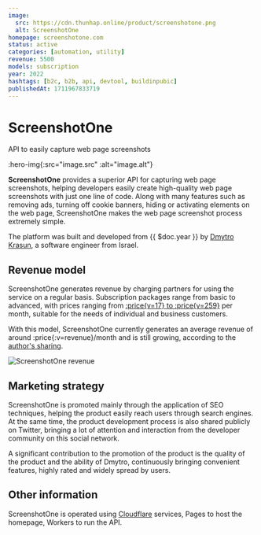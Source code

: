 ```yaml
---
image:
  src: https://cdn.thunhap.online/product/screenshotone.png
  alt: ScreenshotOne
homepage: screenshotone.com
status: active
categories: [automation, utility]
revenue: 5500
models: subscription
year: 2022
hashtags: [b2c, b2b, api, devtool, buildinpubic]
publishedAt: 1711967833719
---
```


# ScreenshotOne

API to easily capture web page screenshots

:hero-img{:src="image.src" :alt="image.alt"}

__ScreenshotOne__ provides a superior API for capturing web page screenshots, helping developers easily create high-quality web page screenshots with just one line of code. Along with many features such as removing ads, turning off cookie banners, hiding or activating elements on the web page, ScreenshotOne makes the web page screenshot process extremely simple.

The platform was built and developed from {{ $doc.year }} by [Dmytro Krasun](https://twitter.com/DmytroKrasun), a software engineer from Israel.

## Revenue model

ScreenshotOne generates revenue by charging partners for using the service on a regular basis. Subscription packages range from basic to advanced, with prices ranging from [:price{v=17} to :price{v=259}](https://screenshotone.com/pricing/) per month, suitable for the needs of individual and business customers.

With this model, ScreenshotOne currently generates an average revenue of around :price{:v=revenue}/month and is still growing, according to the [author's sharing](https://twitter.com/DmytroKrasun/status/1774740370204635429).

![ScreenshotOne revenue](https://pbs.twimg.com/media/GKEkzTaWwAAv-o4?format=jpg&name=large)

## Marketing strategy

ScreenshotOne is promoted mainly through the application of SEO techniques, helping the product easily reach users through search engines. At the same time, the product development process is also shared publicly on Twitter, bringing a lot of attention and interaction from the developer community on this social network.

A significant contribution to the promotion of the product is the quality of the product and the ability of Dmytro, continuously bringing convenient features, highly rated and widely spread by users.

## Other information

ScreenshotOne is operated using [Cloudflare](https://twitter.com/CloudflareDev/status/1773070034291597491) services, Pages to host the homepage, Workers to run the API.
